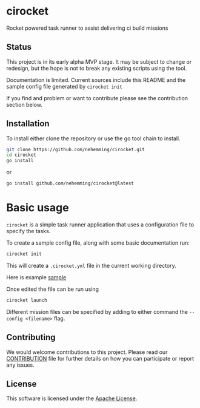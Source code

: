 # cirocket

Rocket powered task runner to assist delivering ci build missions


## Status

This project is in its early alpha MVP stage.  It may be subject to change or redesign, but the hope is not to break any existing scripts using the tool.

Documentation is limited.  Current sources include this README and the sample config file generated by `cirocket init`

If you find and problem or want to contribute please see the contribution section below.

## Installation

To install either clone the repository or use the go tool chain to install.

```sh
git clone https://github.com/nehemming/cirocket.git
cd cirocket
go install

```
or

```sh
go install github.com/nehemming/cirocket@latest
```

# Basic usage

`cirocket` is a simple task runner application that uses a configuration file to specify the tasks.  

To create a sample config file, along with some basic documentation run:

```sh
cirocket init
```

This will create a `.cirocket.yml` file in the current working directory. 

Here is example [sample](https://github.com/nehemming/cirocket/blob/master/internal/cmd/initcoonfig.yml) 

Once edited the file can be run using

```sh
cirocket launch
```

Different mission files can be specified by adding to either command the `--config <filename>` flag.

## Contributing

We would welcome contributions to this project.  Please read our [CONTRIBUTION](https://github.com/nehemming/cirocket/blob/master/CONTRIBUTING.md) file for further details on how you can participate or report any issues.

## License

This software is licensed under the [Apache License](http://www.apache.org/licenses/). 